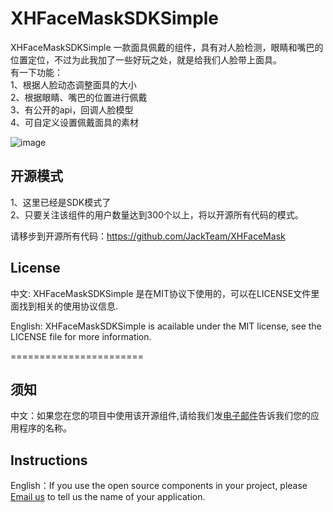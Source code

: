XHFaceMaskSDKSimple
===================

XHFaceMaskSDKSimple 一款面具佩戴的组件，具有对人脸检测，眼睛和嘴巴的位置定位，不过为此我加了一些好玩之处，就是给我们人脸带上面具。    
有一下功能：    
1、根据人脸动态调整面具的大小    
2、根据眼睛、嘴巴的位置进行佩戴    
3、有公开的api，回调人脸模型    
4、可自定义设置佩戴面具的素材    

![image](https://github.com/JackTeam/XHFaceMaskSDKSimple/raw/master/Screenshots/XHFaceMaskSDKSimple.png)   

## 开源模式

1、这里已经是SDK模式了     
2、只要关注该组件的用户数量达到300个以上，将以开源所有代码的模式。     
    
请移步到开源所有代码：https://github.com/JackTeam/XHFaceMask    

## License

中文: XHFaceMaskSDKSimple 是在MIT协议下使用的，可以在LICENSE文件里面找到相关的使用协议信息.

English: XHFaceMaskSDKSimple is acailable under the MIT license, see the LICENSE file for more information.



=======================
## 须知       
中文：如果您在您的项目中使用该开源组件,请给我们发[电子邮件](mailto:xhzengAIB@gmail.com?subject=From%20GitHub%20XHFaceMaskSDKSimple)告诉我们您的应用程序的名称。         

## Instructions
         
English：If you use the open source components in your project, please [Email us](mailto:xhzengAIB@gmail.com?subject=From%20GitHub%20XHFaceMaskSDKSimple) to tell us the name of your application.
